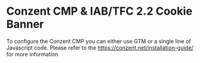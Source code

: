 # Conzent CMP & IAB/TFC 2.2 Cookie Banner
To configure the Conzent CMP you can either use GTM or a single line of Javascript code.
Please refer to the https://conzent.net/installation-guide/ for more information